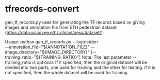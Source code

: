 # tfrecords-convert
gen_tf_records.py uses for generating the TF records based on giving images and annotation file from ETH pedestrian dataset (https://data.vision.ee.ethz.ch/cvl/aess/dataset/).

Usage:
    python gen_tf_records.py --logtostderr \
    --annotation_file="${ANNOTATION_FILE}"
    --image_directory="${IMAGE_DIRECTORY}"
	[--training_ratio="${TRAINING_RATIO}"]
Note: The last parameter --training_ratio is optional. If it specified, then the originial dataset will be divided into two parts, one used for training and the other for testing.
If it is not specified, then the whole dataset will be used for training.
